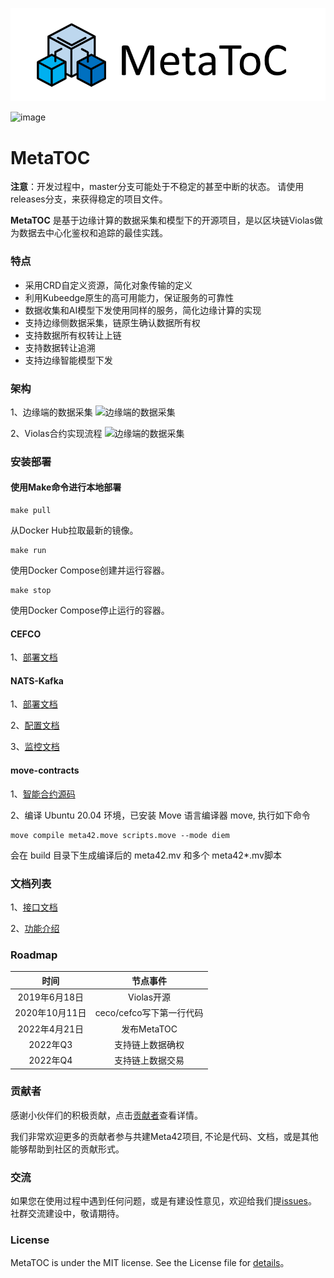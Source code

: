 ![image](docs/images/MetaToc_logo.png)  

![image](https://img.shields.io/badge/license-MIT-green)   
# MetaTOC
**注意**：开发过程中，master分支可能处于不稳定的甚至中断的状态。 请使用releases分支，来获得稳定的项目文件。

**MetaTOC** 是基于边缘计算的数据采集和模型下的开源项目，是以区块链Violas做为数据去中心化鉴权和追踪的最佳实践。
### 特点
- 采用CRD自定义资源，简化对象传输的定义
- 利用Kubeedge原生的高可用能力，保证服务的可靠性
- 数据收集和AI模型下发使用同样的服务，简化边缘计算的实现
- 支持边缘侧数据采集，链原生确认数据所有权
- 支持数据所有权转让上链
- 支持数据转让追溯
- 支持边缘智能模型下发
### 架构
1、边缘端的数据采集
![边缘端的数据采集](https://github.com/vmeta42/metatoc/blob/main/docs/images/Architecture_collect.jpg)

2、Violas合约实现流程
![边缘端的数据采集](https://github.com/vmeta42/metatoc/blob/main/docs/images/Architecture_Violas.png)

### 安装部署
#### 使用Make命令进行本地部署
```shell
make pull
```
从Docker Hub拉取最新的镜像。
```shell
make run
```
使用Docker Compose创建并运行容器。
```shell
make stop
```
使用Docker Compose停止运行的容器。

####   CEFCO 
1、[部署文档](https://github.com/vmeta42/metatoc/tree/main/cefco#readme)
#### NATS-Kafka 
1、[部署文档](https://github.com/vmeta42/metatoc/blob/main/nats-kafka/docs/buildandrun.md)  

2、[配置文档](https://github.com/vmeta42/metatoc/blob/main/nats-kafka/docs/config.md)  

3、[监控文档](https://github.com/vmeta42/metatoc/blob/main/nats-kafka/docs/monitoring.md)
#### move-contracts
1、[智能合约源码](https://github.com/vmeta42/metatoc/tree/main/move-contracts)  

2、编译
Ubuntu 20.04 环境，已安装 Move 语言编译器 move, 执行如下命令
```
move compile meta42.move scripts.move --mode diem
```
会在 build 目录下生成编译后的 meta42.mv 和多个 meta42*.mv脚本
### 文档列表
1、[接口文档](https://github.com/vmeta42/metatoc/blob/main/docs/interface_doc.md)  

2、[功能介绍](https://github.com/vmeta42/metatoc/blob/main/docs/introduced_function1.md)

### Roadmap
|      时间      |         节点事件         |
| :-----------: | :---------------------: |
| 2019年6月18日  |       Violas开源        |
| 2020年10月11日 | ceco/cefco写下第一行代码 |
| 2022年4月21日  |       发布MetaTOC       |
|    2022年Q3    |     支持链上数据确权      |
|    2022年Q4    |     支持链上数据交易      |
### 贡献者
 感谢小伙伴们的积极贡献，点击[贡献者](https://github.com/vmeta42/metatoc/graphs/contributors)查看详情。  
 
我们非常欢迎更多的贡献者参与共建Meta42项目, 不论是代码、文档，或是其他能够帮助到社区的贡献形式。
### 交流
如果您在使用过程中遇到任何问题，或是有建设性意见，欢迎给我们提[issues](https://github.com/vmeta42/metatoc/issues)。
社群交流建设中，敬请期待。
### License
MetaTOC is under the  MIT license. See the License file for [details](https://github.com/vmeta42/metadb/blob/3.9.39.x/LICENSE.txt)。


